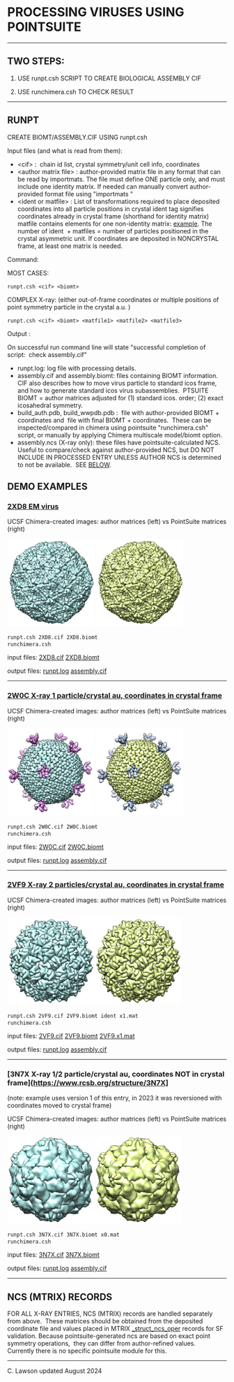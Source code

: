 # PROCESSING VIRUSES USING POINTSUITE  

- - -

## TWO STEPS:   

1.  USE runpt.csh SCRIPT TO CREATE BIOLOGICAL ASSEMBLY CIF
    
2.  USE runchimera.csh TO CHECK RESULT
    

- - -

## RUNPT

CREATE BIOMT/ASSEMBLY.CIF USING runpt.csh

Input files (and what is read from them):  
  
* \<cif\> :  chain id list, crystal symmetry/unit cell info, coordinates  
* \<author matrix file\> : author-provided matrix file in any format that can be read by importmats. The file must define ONE particle only, and must include one identity matrix. If needed can manually convert author-provided format file using "importmats <filename>"  
* \<ident or matfile\> : List of transformations required to place deposited coordinates into all particle positions in crystal ident tag signifies coordinates already in crystal frame (shorthand for identity matrix) matfile contains elements for one non-identity matrix: <a href="https://github.com/rcsb/PointSuite/blob/master/demo/3N7X/3N7X.x0.mat" target="_blank">example</a>. The number of ident  + matfiles = number of particles positioned in the crystal asymmetric unit. If coordinates are deposited in NONCRYSTAL frame, at least one matrix is needed.  
  
  
Command:  
  
MOST CASES: 
```
runpt.csh <cif> <biomt>  
```
  
COMPLEX X-ray: (either out-of-frame coordinates or multiple positions of point symmetry particle in the crystal a.u. )  
```
runpt.csh <cif> <biomt> <matfile1> <matfile2> <matfile3>  
```

  
Output :  
  
On successful run command line will state "successful completion of script:  check assembly.cif"  
  
* runpt.log: log file with processing details.  
* assembly.cif and assembly.biomt: files containing BIOMT information. CIF also describes how to move virus particle to standard icos frame, and how to generate standard icos virus subassemblies.  PTSUITE BIOMT = author matrices adjusted for (1) standard icos. order; (2) exact icosahedral symmetry.  
* build_auth.pdb, build_wwpdb.pdb :  file with author-provided BIOMT + coordinates and  file with final BIOMT + coordinates.  These can be inspected/compared in chimera using pointsuite "runchimera.csh" script, or manually by applying Chimera multiscale model/biomt option.  
* assembly.ncs (X-ray only): these files have pointsuite-calculated NCS.  Useful to compare/check against author-provided NCS, but DO NOT INCLUDE IN PROCESSED ENTRY UNLESS AUTHOR NCS is determined to not be available.  SEE [BELOW](#ncs).  
  
  
## DEMO EXAMPLES

### [2XD8 EM virus](https://www.rcsb.org/structure/2XD8)

UCSF Chimera-created images: author matrices (left) vs PointSuite matrices (right)

<img height="200" src="https://github.com/rcsb/PointSuite/blob/master/demo/2XD8/build_auth.cif.jpg"> <img height="200" src="https://github.com/rcsb/PointSuite/blob/master/demo/2XD8/build_pointsuite.cif.jpg">

```
runpt.csh 2XD8.cif 2XD8.biomt
runchimera.csh 
```
input files: <a href="https://github.com/rcsb/PointSuite/blob/master/demo/2XD8/2XD8.cif" target="_blank">2XD8.cif</a> <a href="https://github.com/rcsb/PointSuite/blob/master/demo/2XD8/2XD8.biomt" target="_blank">2XD8.biomt</a>

output files: <a href="https://github.com/rcsb/PointSuite/blob/master/demo/2XD8/runpt.log" target="_blank">runpt.log</a> <a href="https://github.com/rcsb/PointSuite/blob/master/demo/2XD8/assembly.cif" target="_blank">assembly.cif</a>

- - -

### [2W0C X-ray 1 particle/crystal au, coordinates in crystal frame](https://www.rcsb.org/structure/2W0C)
UCSF Chimera-created images: author matrices (left) vs PointSuite matrices (right)

<img height="200" src="https://github.com/rcsb/PointSuite/blob/master/demo/2W0C/build_auth.cif.jpg"> <img height="200" src="https://github.com/rcsb/PointSuite/blob/master/demo/2W0C/build_pointsuite.cif.jpg">

```
runpt.csh 2W0C.cif 2W0C.biomt
runchimera.csh 
```

input files: <a href="https://github.com/rcsb/PointSuite/blob/master/demo/2W0C/2W0C.cif" target="_blank">2W0C.cif</a> <a href="https://github.com/rcsb/PointSuite/blob/master/demo/2W0C/2W0C.biomt" target="_blank">2W0C.biomt</a>

output files: <a href="https://github.com/rcsb/PointSuite/blob/master/demo/2W0C/runpt.log" target="_blank">runpt.log</a> <a href="https://github.com/rcsb/PointSuite/blob/master/demo/2W0C/assembly.cif" target="_blank">assembly.cif</a>

- - -


### [2VF9 X-ray 2 particles/crystal au, coordinates in crystal frame](https://www.rcsb.org/structure/2VF9)
UCSF Chimera-created images: author matrices (left) vs PointSuite matrices (right)

<img height="200" src="https://github.com/rcsb/PointSuite/blob/master/demo/2VF9/build_auth.cif.jpg"><img height="200" src="https://github.com/rcsb/PointSuite/blob/master/demo/2VF9/build_pointsuite.cif.jpg">

```
runpt.csh 2VF9.cif 2VF9.biomt ident x1.mat
runchimera.csh 
```

input files: <a href="https://github.com/rcsb/PointSuite/blob/master/demo/2VF9/2VF9.cif" target="_blank">2VF9.cif</a> <a href="https://github.com/rcsb/PointSuite/blob/master/demo/2VF9/2VF9.biomt" target="_blank">2VF9.biomt</a> <a href="https://github.com/rcsb/PointSuite/blob/master/demo/2VF9/x1.mat" target="_blank">2VF9.x1.mat</a>

output files: <a href="https://github.com/rcsb/PointSuite/blob/master/demo/2VF9/runpt.log" target="_blank">runpt.log</a> <a href="https://github.com/rcsb/PointSuite/blob/master/demo/2VF9/assembly.cif" target="_blank">assembly.cif</a>

- - -


### [3N7X X-ray 1/2 particle/crystal au, coordinates NOT in crystal frame](https://www.rcsb.org/structure/3N7X]
(note: example uses version 1 of this entry, in 2023 it was reversioned with coordinates moved to crystal frame)

UCSF Chimera-created images: author matrices (left) vs PointSuite matrices (right)

<img height="200" src="https://github.com/rcsb/PointSuite/blob/master/demo/3N7X/build_auth.cif.jpg"><img height="200" src="https://github.com/rcsb/PointSuite/blob/master/demo/3N7X/build_pointsuite.cif.jpg">

```
runpt.csh 3N7X.cif 3N7X.biomt x0.mat
runchimera.csh 
```

input files: <a href="https://github.com/rcsb/PointSuite/blob/master/demo/3N7X/3N7X.cif" target="_blank">3N7X.cif</a> <a href="https://github.com/rcsb/PointSuite/blob/master/demo/2XD8/2XD8.biomt" target="_blank">3N7X.biomt</a>

output files: <a href="https://github.com/rcsb/PointSuite/blob/master/demo/3N7X/runpt.log" target="_blank">runpt.log</a> <a href="https://github.com/rcsb/PointSuite/blob/master/demo/3N7X/assembly.cif" target="_blank">assembly.cif</a>

- - -

  

## NCS (MTRIX) RECORDS

FOR ALL X-RAY ENTRIES, NCS (MTRIX) records are handled separately from above.  These matrices should be obtained from the deposited coordinate file and values placed in MTRIX <a href="http://mmcif.pdb.org/dictionaries/mmcif_pdbx.dic/Categories/struct_ncs_oper.html" target="_blank">_struct_ncs_oper</a> records for SF validation. Because pointsuite-generated ncs are based on exact point symmetry operations,  they can differ from author-refined values.   Currently there is no specific pointsuite module for this.   
  
  
  

- - -

  
C. Lawson updated August 2024
